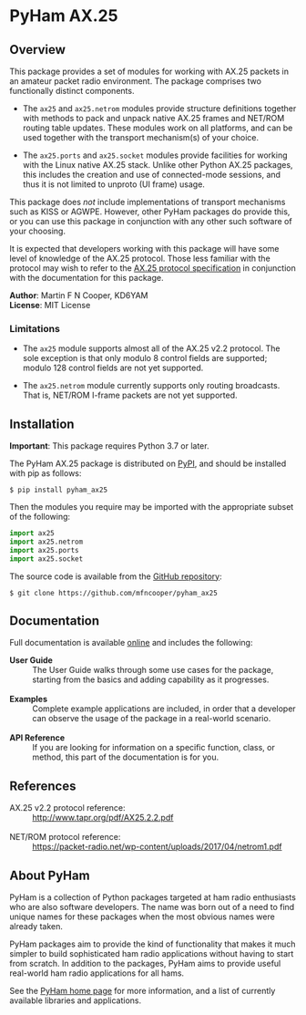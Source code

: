 # PyHam AX.25

## Overview

This package provides a set of modules for working with AX.25 packets in an
amateur packet radio environment. The package comprises two functionally
distinct components.

- The `ax25` and `ax25.netrom` modules provide structure definitions
  together with methods to pack and unpack native AX.25 frames and NET/ROM
  routing table updates. These modules work on all platforms, and can be used
  together with the transport mechanism(s) of your choice.

- The `ax25.ports` and `ax25.socket` modules provide facilities for working
  with the Linux native AX.25 stack. Unlike other Python AX.25 packages, this
  includes the creation and use of connected-mode sessions, and thus it is not
  limited to unproto (UI frame) usage.

This package does *not* include implementations of transport mechanisms such as
KISS or AGWPE. However, other PyHam packages do provide this, or you can use
this package in conjunction with any other such software of your choosing.

It is expected that developers working with this package will have some level
of knowledge of the AX.25 protocol. Those less familiar with the protocol may
wish to refer to the
[AX.25 protocol specification](http://www.tapr.org/pdf/AX25.2.2.pdf)
in conjunction with the documentation for this package.

**Author**: Martin F N Cooper, KD6YAM  
**License**: MIT License

### Limitations

- The `ax25` module supports almost all of the AX.25 v2.2 protocol. The sole
  exception is that only modulo 8 control fields are supported; modulo 128
  control fields are not yet supported.

- The `ax25.netrom` module currently supports only routing broadcasts. That
  is, NET/ROM I-frame packets are not yet supported.

## Installation

**Important**: This package requires Python 3.7 or later.

The PyHam AX.25 package is distributed on
[PyPI](https://pypi.org/project/pyham_ax25/),
and should be installed with pip as follows:

```console
$ pip install pyham_ax25
```

Then the modules you require may be imported with the appropriate subset of the
following:

```python
import ax25
import ax25.netrom
import ax25.ports
import ax25.socket
```

The source code is available from the
[GitHub repository](https://github.com/mfncooper/pyham_ax25):

```console
$ git clone https://github.com/mfncooper/pyham_ax25
```

## Documentation

Full documentation is available
[online](https://pyham_ax25.readthedocs.io/en/latest/)
and includes the following:

<dl>
<dt><b>User Guide</b></dt>
<dd>The User Guide walks through some use cases for the package, starting
from the basics and adding capability as it progresses.</dd>
<br>
<dt><b>Examples</b></dt>
<dd>Complete example applications are included, in order that a developer
can observe the usage of the package in a real-world scenario.</dd>
<br>
<dt><b>API Reference</b></dt>
<dd>If you are looking for information on a specific function, class, or
method, this part of the documentation is for you.</dd>
</dl>

## References

<dl>
<dt>AX.25 v2.2 protocol reference:</dt>
<dd><a href="http://www.tapr.org/pdf/AX25.2.2.pdf">http://www.tapr.org/pdf/AX25.2.2.pdf</a></dd>
<br>
<dt>NET/ROM protocol reference:</dt>
<dd><a href="https://packet-radio.net/wp-content/uploads/2017/04/netrom1.pdf">https://packet-radio.net/wp-content/uploads/2017/04/netrom1.pdf</a></dd>
</dl>

## About PyHam

PyHam is a collection of Python packages targeted at ham radio enthusiasts who
are also software developers. The name was born out of a need to find unique
names for these packages when the most obvious names were already taken.

PyHam packages aim to provide the kind of functionality that makes it much
simpler to build sophisticated ham radio applications without having to start
from scratch. In addition to the packages, PyHam aims to provide useful
real-world ham radio applications for all hams.

See the [PyHam home page](https://pyham.org) for more information, and a
list of currently available libraries and applications.
